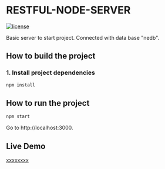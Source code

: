 # RESTFUL-NODE-SERVER
[![license](https://img.shields.io/github/license/DAVFoundation/captain-n3m0.svg?style=flat-square)](https://github.com/matheusicaro/template-api-node-with-nedb/blob/master/LICENSE)

Basic server to start project. Connected with data base "nedb".

## How to build the project

### 1. Install project dependencies

```bash
npm install
```

## How to run the project

```bash
npm start
```
Go to http://localhost:3000.

## Live Demo

[xxxxxxxx](xxxxxx)
